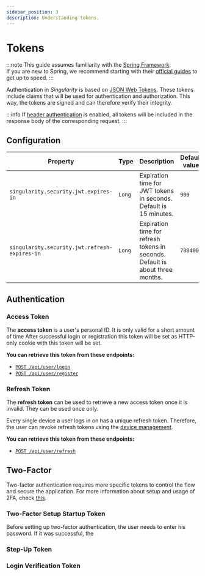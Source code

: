 ```yaml
---
sidebar_position: 3
description: Understanding tokens.
---
```


# Tokens

:::note
This guide assumes familiarity with the [Spring Framework](https://spring.io).  
If you are new to Spring, we recommend starting with their [official guides](https://spring.io/quickstart) to get up to speed.
:::

Authentication in *Singularity* is based on [JSON Web Tokens](https://www.jwt.io/introduction).
These tokens include claims that will be used for authentication and authorization.
This way, the tokens are signed and can therefore verify their integrity.

:::info
If [header authentication](/docs/authorization/basics#header-authentication) is enabled,
all tokens will be included in the response body of the corresponding request.
:::

## Configuration

| Property                                      | Type   | Description                                                                   | Default value |
|-----------------------------------------------|--------|-------------------------------------------------------------------------------|---------------|
| `singularity.security.jwt.expires-in`         | `Long` | Expiration time for JWT tokens in seconds. Default is 15 minutes.             | `900`         |
| `singularity.security.jwt.refresh-expires-in` | `Long` | Expiration time for refresh tokens in seconds. Default is about three months. | `7884000`     |


## Authentication

### Access Token

The **access token** is a user's personal ID.
It is only valid for a short amount of time
After successful login or registration this token will be set as HTTP-only cookie with this token will be set.

**You can retrieve this token from these endpoints:**
* [`POST /api/user/login`](/swagger#/User%20Session/login)
* [`POST /api/user/register`](/swagger#/User%20Session/register)

### Refresh Token

The **refresh token** can be used to retrieve a new access token once it is invalid.
They can be used once only.

Every single device a user logs in on has a unique refresh token.
Therefore, the user can revoke refresh tokens using the [device management](/docs/authorization/devices).

**You can retrieve this token from these endpoints:**
* [`POST /api/user/refresh`](/swagger#/User%20Session/refresh)

## Two-Factor

Two-factor authentication requires more specific tokens to control the flow and secure the application.
For more information about setup and usage of 2FA, check [this](/docs/authorization/two-factor).

### Two-Factor Setup Startup Token

Before setting up two-factor authentication, the user needs to enter his password.
If it was successful, the 

### Step-Up Token

### Login Verification Token

